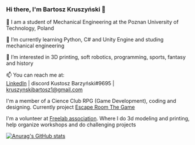 ### Hi there, I'm Bartosz Kruszyński 👋

🔭 I am a student of Mechanical Engineering at the Poznan University of Technology, Poland

🌱 I’m currently learning Python, C# and Unity Engine and studing mechanical engineering

👀 I’m interested in 3D printing, soft robotics, programming, sports, fantasy and history

📫 You can reach me at:<br>
[LinkedIn](https://www.linkedin.com/in/bartosz-kruszyński-22214923a/) | discord Kustosz Barzyński#9695 | kruszynskibartosz1@gmail.com

I'm a member of a Cience Club RPG (Game Development), coding and designing. Currently project [Escape Room The Game](https://github.com/Aenvis/escape-room-game)

I'm a volunteer at [Freelab association](https://www.facebook.com/freelab). Where I do 3d modeling and printing, help organize workshops and do challenging projects

[![Anurag's GitHub stats](https://github-readme-stats.vercel.app/api?username=Bartosz383)](https://github.com/Bartosz383/github-readme-stats)

<!--
**Bartosz383/Bartosz383** is a ✨ _special_ ✨ repository because its `README.md` (this file) appears on your GitHub profile.

Here are some ideas to get you started:

- 🔭 I’m currently working on ...
- 🌱 I’m currently learning ...
- 👯 I’m looking to collaborate on ...
- 🤔 I’m looking for help with ...
- 💬 Ask me about ...
- 📫 How to reach me: ...
- 😄 Pronouns: ...
- ⚡ Fun fact: ...
-->
